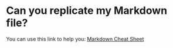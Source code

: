 # Can you replicate my Markdown file?
You can use this link to help you:  [Markdown Cheat Sheet](https://www.markdownguide.org/cheat-sheet/)

